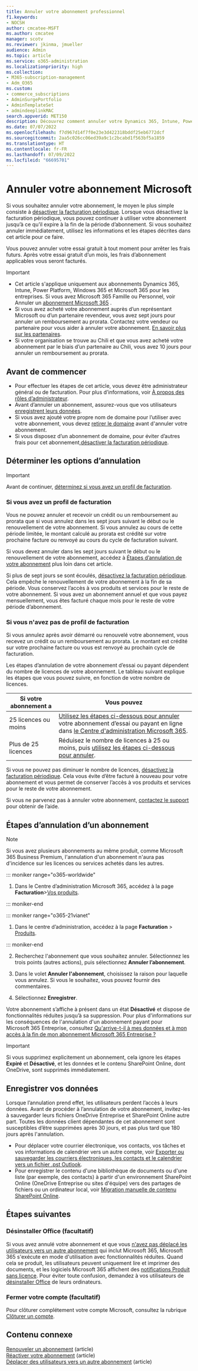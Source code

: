 ```yaml
---
title: Annuler votre abonnement professionnel
f1.keywords:
- NOCSH
author: cmcatee-MSFT
ms.author: cmcatee
manager: scotv
ms.reviewer: jkinma, jmueller
audience: Admin
ms.topic: article
ms.service: o365-administration
ms.localizationpriority: high
ms.collection:
- M365-subscription-management
- Adm_O365
ms.custom:
- commerce_subscriptions
- AdminSurgePortfolio
- AdminTemplateSet
- admindeeplinkMAC
search.appverid: MET150
description: Découvrez comment annuler votre Dynamics 365, Intune, Power Platform et Microsoft 365 pour un essai professionnel ou des abonnements payants dans le Centre d'administration Microsoft 365.
ms.date: 07/07/2022
ms.openlocfilehash: f7d967d14f7f0e23e3d422318bddf25eb6772dcf
ms.sourcegitcommit: 2aa5c026cc06ed39a9c1c2bcabd1f563bf5a1859
ms.translationtype: HT
ms.contentlocale: fr-FR
ms.lasthandoff: 07/09/2022
ms.locfileid: "66695701"
---
```

# <a name="cancel-your-microsoft-subscription"></a>Annuler votre abonnement Microsoft

Si vous souhaitez annuler votre abonnement, le moyen le plus simple consiste à [désactiver la facturation périodique](renew-your-subscription.md). Lorsque vous désactivez la facturation périodique, vous pouvez continuer à utiliser votre abonnement jusqu’à ce qu’il expire à la fin de la période d’abonnement. Si vous souhaitez annuler immédiatement, utilisez les informations et les étapes décrites dans cet article pour ce faire.

Vous pouvez annuler votre essai gratuit à tout moment pour arrêter les frais futurs. Après votre essai gratuit d’un mois, les frais d’abonnement applicables vous seront facturés.

> [!IMPORTANT]
> - Cet article s'applique uniquement aux abonnements Dynamics 365, Intune, Power Platform, Windows 365 et Microsoft 365 pour les entreprises. Si vous avez Microsoft 365 Famille ou Personnel, voir Annuler un [abonnement Microsoft 365](https://support.microsoft.com/office/cancel-a-microsoft-365-subscription-46e2634c-c64b-4c65-94b9-2cc9c960e91b?OCID=M365_DocsCancel_Link) .
> - Si vous avez acheté votre abonnement auprès d’un représentant Microsoft ou d’un partenaire revendeur, vous avez sept jours pour annuler un remboursement au prorata. Contactez votre vendeur ou partenaire pour vous aider à annuler votre abonnement. [En savoir plus sur les partenaires](../manage-partners.md#what-can-a-partner-do-for-my-organization-or-school).
> - Si votre organisation se trouve au Chili et que vous avez acheté votre abonnement par le biais d’un partenaire au Chili, vous avez 10 jours pour annuler un remboursement au prorata.

## <a name="before-you-begin"></a>Avant de commencer

- Pour effectuer les étapes de cet article, vous devez être administrateur général ou de facturation. Pour plus d’informations, voir [À propos des rôles d’administrateur](../../admin/add-users/about-admin-roles.md).
- Avant d’annuler un abonnement, assurez-vous que vos utilisateurs [enregistrent leurs données](#save-your-data).
- Si vous avez ajouté votre propre nom de domaine pour l’utiliser avec votre abonnement, vous devez [retirer le domaine](../../admin/get-help-with-domains/remove-a-domain.md) avant d'annuler votre abonnement.
- Si vous disposez d’un abonnement de domaine, pour éviter d’autres frais pour cet abonnement,[désactiver la facturation périodique](renew-your-subscription.md).

## <a name="determine-your-cancellation-options"></a>Déterminer les options d’annulation

> [!IMPORTANT]
> Avant de continuer, [déterminez si vous avez un profil de facturation](../billing-and-payments/manage-billing-profiles.md#view-my-billing-profiles).

### <a name="if-you-have-a-billing-profile"></a>Si vous avez un profil de facturation

Vous ne pouvez annuler et recevoir un crédit ou un remboursement au prorata que si vous annulez dans les sept jours suivant le début ou le renouvellement de votre abonnement. Si vous annulez au cours de cette période limitée, le montant calculé au prorata est crédité sur votre prochaine facture ou renvoyé au cours du cycle de facturation suivant.

Si vous devez annuler dans les sept jours suivant le début ou le renouvellement de votre abonnement, accédez à [Étapes d’annulation de votre abonnement](#steps-to-cancel-your-subscription) plus loin dans cet article.

Si plus de sept jours se sont écoulés, [désactivez la facturation périodique](renew-your-subscription.md). Cela empêche le renouvellement de votre abonnement à la fin de sa période.  Vous conservez l’accès à vos produits et services pour le reste de votre abonnement. Si vous avez un abonnement annuel et que vous payez mensuellement, vous êtes facturé chaque mois pour le reste de votre période d’abonnement.

### <a name="if-you-dont-have-a-billing-profile"></a>Si vous n'avez pas de profil de facturation

Si vous annulez après avoir démarré ou renouvelé votre abonnement, vous recevez un crédit ou un remboursement au prorata. Le montant est crédité sur votre prochaine facture ou vous est renvoyé au prochain cycle de facturation.

Les étapes d’annulation de votre abonnement d’essai ou payant dépendent du nombre de licences de votre abonnement. Le tableau suivant explique les étapes que vous pouvez suivre, en fonction de votre nombre de licences.

|Si votre abonnement a  |Vous pouvez  |
|--------------|--------------|
|25 licences ou moins  | [Utilisez les étapes ci-dessous pour annuler](#steps-to-cancel-your-subscription) votre abonnement d’essai ou payant en ligne dans <a href="https://go.microsoft.com/fwlink/p/?linkid=2024339" target="_blank">le Centre d'administration Microsoft 365</a>.        |
|Plus de 25 licences   | Réduisez le nombre de licences à 25 ou moins, puis [utilisez les étapes ci-dessous pour annuler](#steps-to-cancel-your-subscription).      |

Si vous ne pouvez pas diminuer le nombre de licences, [désactivez la facturation périodique](renew-your-subscription.md). Cela vous évite d’être facturé à nouveau pour votre abonnement et vous permet de conserver l’accès à vos produits et services pour le reste de votre abonnement.

Si vous ne parvenez pas à annuler votre abonnement, [contactez le support](../../admin/get-help-support.md) pour obtenir de l’aide.

## <a name="steps-to-cancel-your-subscription"></a>Étapes d’annulation d’un abonnement

> [!NOTE]
> Si vous avez plusieurs abonnements au même produit, comme Microsoft 365 Business Premium, l'annulation d'un abonnement n'aura pas d'incidence sur les licences ou services achetés dans les autres.

::: moniker range="o365-worldwide"

1. Dans le Centre d’administration Microsoft 365, accédez à la page **Facturation**\><a href="https://go.microsoft.com/fwlink/p/?linkid=842054" target="_blank">Vos produits</a>.

::: moniker-end

::: moniker range="o365-21vianet"

1. Dans le centre d’administration, accédez à la page **Facturation** \> <a href="https://go.microsoft.com/fwlink/p/?linkid=850626" target="_blank">Produits</a>.

::: moniker-end

2. Recherchez l'abonnement que vous souhaitez annuler. Sélectionnez les trois points (autres actions), puis sélectionnez **Annuler l’abonnement**.

3. Dans le volet **Annuler l'abonnement**, choisissez la raison pour laquelle vous annulez. Si vous le souhaitez, vous pouvez fournir des commentaires.

4. Sélectionnez **Enregistrer**.

Votre abonnement s’affiche à présent dans un état **Désactivé** et dispose de fonctionnalités réduites jusqu’à sa suppression. Pour plus d'informations sur les conséquences de l'annulation d'un abonnement payant pour Microsoft 365 Entreprise, consultez [Qu'arrive-t-il à mes données et à mon accès à la fin de mon abonnement Microsoft 365 Entreprise ?](what-if-my-subscription-expires.md)

> [!IMPORTANT]
> Si vous supprimez explicitement un abonnement, cela ignore les étapes **Expiré** et **Désactivé**, et les données et le contenu SharePoint Online, dont OneDrive, sont supprimés immédiatement.

## <a name="save-your-data"></a>Enregistrer vos données

Lorsque l’annulation prend effet, les utilisateurs perdent l’accès à leurs données. Avant de procéder à l’annulation de votre abonnement, invitez-les à sauvegarder leurs fichiers OneDrive Entreprise et SharePoint Online autre part. Toutes les données client dépendantes de cet abonnement sont susceptibles d’être supprimées après 30 jours, et pas plus tard que 180 jours après l'annulation.

- Pour déplacer votre courrier électronique, vos contacts, vos tâches et vos informations de calendrier vers un autre compte, voir [Exporter ou sauvegarder les courriers électroniques, les contacts et le calendrier vers un fichier .pst Outlook](https://support.microsoft.com/office/14252b52-3075-4e9b-be4e-ff9ef1068f91).
- Pour enregistrer le contenu d'une bibliothèque de documents ou d'une liste (par exemple, des contacts) à partir d'un environnement SharePoint Online (OneDrive Entreprise ou sites d'équipe) vers des partages de fichiers ou un ordinateur local, voir [Migration manuelle de contenu SharePoint Online](/sharepoint/troubleshoot/migration-tool/content-manual-migration).

## <a name="next-steps"></a>Étapes suivantes

### <a name="uninstall-office-optional"></a>Désinstaller Office (facultatif)

Si vous avez annulé votre abonnement et que vous [n'avez pas déplacé les utilisateurs vers un autre abonnement](move-users-different-subscription.md) qui inclut Microsoft 365, Microsoft 365 s'exécute en mode d'utilisation avec fonctionnalités réduites. Quand cela se produit, les utilisateurs peuvent uniquement lire et imprimer des documents, et les logiciels Microsoft 365 affichent des [notifications Produit sans licence](https://support.microsoft.com/office/0d23d3c0-c19c-4b2f-9845-5344fedc4380). Pour éviter toute confusion, demandez à vos utilisateurs de [désinstaller Office](https://support.microsoft.com/office/9dd49b83-264a-477a-8fcc-2fdf5dbf61d8) de leurs ordinateurs.

### <a name="close-your-account-optional"></a>Fermer votre compte (facultatif)

Pour clôturer complétement votre compte Microsoft, consultez la rubrique [Clôturer un compte](../close-your-account.md).

## <a name="related-content"></a>Contenu connexe

[Renouveler un abonnement](renew-your-subscription.md) (article)\
[Réactiver votre abonnement](reactivate-your-subscription.md) (article)\
[Déplacer des utilisateurs vers un autre abonnement](move-users-different-subscription.md) (article)
